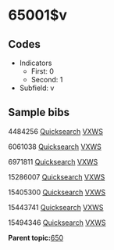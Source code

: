 # 65001$v

## Codes

-   Indicators
    -   First: 0
    -   Second: 1
-   Subfield: v

## Sample bibs

4484256 [Quicksearch](https://search.library.yale.edu/catalog/4484256) [VXWS](http://prodorbis.library.yale.edu:7014/vxws/GetHoldingsService?bibId=4484256)

6061038 [Quicksearch](https://search.library.yale.edu/catalog/6061038) [VXWS](http://prodorbis.library.yale.edu:7014/vxws/GetHoldingsService?bibId=6061038)

6971811 [Quicksearch](https://search.library.yale.edu/catalog/6971811) [VXWS](http://prodorbis.library.yale.edu:7014/vxws/GetHoldingsService?bibId=6971811)

15286007 [Quicksearch](https://search.library.yale.edu/catalog/15286007) [VXWS](http://prodorbis.library.yale.edu:7014/vxws/GetHoldingsService?bibId=15286007)

15405300 [Quicksearch](https://search.library.yale.edu/catalog/15405300) [VXWS](http://prodorbis.library.yale.edu:7014/vxws/GetHoldingsService?bibId=15405300)

15443741 [Quicksearch](https://search.library.yale.edu/catalog/15443741) [VXWS](http://prodorbis.library.yale.edu:7014/vxws/GetHoldingsService?bibId=15443741)

15494346 [Quicksearch](https://search.library.yale.edu/catalog/15494346) [VXWS](http://prodorbis.library.yale.edu:7014/vxws/GetHoldingsService?bibId=15494346)

**Parent topic:**[650](../../tags/650/650.md)

